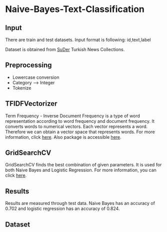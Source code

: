 # Naive-Bayes-Text-Classification

## Input
There are train and test datasets. Input format is following:
id,text,label

Dataset is obtained from [SuDer](https://github.com/suverim/suder) Turkish News Collections. 

## Preprocessing
* Lowercase conversion
* Category --> Integer
* Tokenize

## TFIDFVectorizer
Term Frequency - Inverse Document Frequency is a type of word representation according to word frequency and document frequency. It converts words to numerical vectors. Each vector represents a word. Therefore we can obtain a vector space that represents words. For more information, click [here](https://medium.com/nlpgurukool/tfidf-vectorizer-5421f1528402). Also package is accessible [here](https://scikit-learn.org/stable/modules/generated/sklearn.feature_extraction.text.TfidfVectorizer.html).

## GridSearchCV
GridSearchCV finds the best combination of given parameters. It is used for both Naive Bayes and Logistic Regression. For more information, you can click [here](https://scikit-learn.org/stable/modules/generated/sklearn.model_selection.GridSearchCV.html). 

## Results
Results are measured through test data. Naive Bayes has an accuracy of 0.702 and logistic regression has an accuracy of 0.824.

## Dataset

